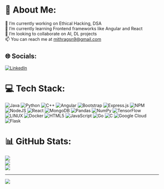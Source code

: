 # 💫 About Me:
🔭 I’m currently working on Ethical Hacking, DSA<br>🌱 I’m currently learning Frontend frameworks like Angular and React<br>👯 I’m looking to collaborate on AI, DL projects<br>📫 You can reach me at mithragsn9@gmail.com


## 🌐 Socials:
[![LinkedIn](https://img.shields.io/badge/LinkedIn-%230077B5.svg?logo=linkedin&logoColor=white)](https://linkedin.com/in/https://www.linkedin.com/in/gsn-mithra-a35471224/) 

# 💻 Tech Stack:
![Java](https://img.shields.io/badge/java-%23ED8B00.svg?style=plastic&logo=java&logoColor=white) ![Python](https://img.shields.io/badge/python-3670A0?style=plastic&logo=python&logoColor=ffdd54) ![C++](https://img.shields.io/badge/c++-%2300599C.svg?style=plastic&logo=c%2B%2B&logoColor=white) ![Angular](https://img.shields.io/badge/angular-%23DD0031.svg?style=plastic&logo=angular&logoColor=white) ![Bootstrap](https://img.shields.io/badge/bootstrap-%23563D7C.svg?style=plastic&logo=bootstrap&logoColor=white) ![Express.js](https://img.shields.io/badge/express.js-%23404d59.svg?style=plastic&logo=express&logoColor=%2361DAFB) ![NPM](https://img.shields.io/badge/NPM-%23000000.svg?style=plastic&logo=npm&logoColor=white) ![NodeJS](https://img.shields.io/badge/node.js-6DA55F?style=plastic&logo=node.js&logoColor=white) ![React](https://img.shields.io/badge/react-%2320232a.svg?style=plastic&logo=react&logoColor=%2361DAFB) ![MongoDB](https://img.shields.io/badge/MongoDB-%234ea94b.svg?style=plastic&logo=mongodb&logoColor=white) ![Pandas](https://img.shields.io/badge/pandas-%23150458.svg?style=plastic&logo=pandas&logoColor=white) ![NumPy](https://img.shields.io/badge/numpy-%23013243.svg?style=plastic&logo=numpy&logoColor=white) ![TensorFlow](https://img.shields.io/badge/TensorFlow-%23FF6F00.svg?style=plastic&logo=TensorFlow&logoColor=white) ![LINUX](https://img.shields.io/badge/Linux-FCC624?style=plastic&logo=linux&logoColor=black) ![Docker](https://img.shields.io/badge/docker-%230db7ed.svg?style=plastic&logo=docker&logoColor=white) ![HTML5](https://img.shields.io/badge/html5-%23E34F26.svg?style=plastic&logo=html5&logoColor=white) ![JavaScript](https://img.shields.io/badge/javascript-%23323330.svg?style=plastic&logo=javascript&logoColor=%23F7DF1E) ![Go](https://img.shields.io/badge/go-%2300ADD8.svg?style=plastic&logo=go&logoColor=white) ![C](https://img.shields.io/badge/c-%2300599C.svg?style=plastic&logo=c&logoColor=white) ![Google Cloud](https://img.shields.io/badge/Google%20Cloud-%234285F4.svg?style=plastic&logo=google-cloud&logoColor=white) ![Flask](https://img.shields.io/badge/flask-%23000.svg?style=plastic&logo=flask&logoColor=white)
# 📊 GitHub Stats:
![](https://github-readme-stats.vercel.app/api?username=GsnMithra&theme=ayu-mirage&hide_border=true&include_all_commits=false&count_private=true)<br/>
![](https://github-readme-streak-stats.herokuapp.com/?user=GsnMithra&theme=ayu-mirage&hide_border=true)<br/>
![](https://github-readme-stats.vercel.app/api/top-langs/?username=GsnMithra&theme=ayu-mirage&hide_border=true&include_all_commits=false&count_private=true&layout=compact)

---
[![](https://visitcount.itsvg.in/api?id=GsnMithra&icon=5&color=1)](https://visitcount.itsvg.in)

<!-- Proudly created with GPRM ( https://gprm.itsvg.in ) -->
